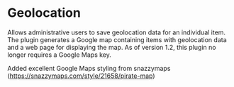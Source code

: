 # Geolocation
Allows administrative users to save geolocation data for an individual item. The plugin generates a Google map containing items with geolocation data and a web page for displaying the map. As of version 1.2, this plugin no longer requires a Google Maps key.

Added excellent Google Maps styling from snazzymaps (https://snazzymaps.com/style/21658/pirate-map)

